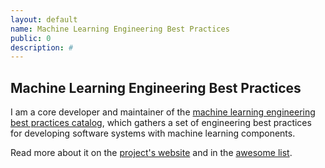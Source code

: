 ```yaml
---
layout: default
name: Machine Learning Engineering Best Practices
public: 0
description: #
---
```


## Machine Learning Engineering Best Practices

I am a core developer and maintainer of the [machine learning engineering best practices catalog](https://se-ml.github.io/practices/), which gathers a set of engineering best practices for developing software systems with machine learning components.

Read more about it on the [project's website](https://se-ml.github.io/practices/) and in the [awesome list](/project/seml/).

